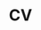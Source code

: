 ---
layout: cv
permalink: /cv/
title: CV
nav: false
nav_order: 2
cv_pdf: CV_Harris_Junseo_Lee.pdf
description: 
toc:
  sidebar: left
---
